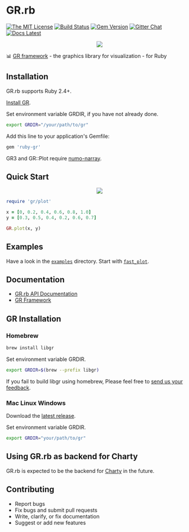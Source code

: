 # GR.rb

[![The MIT License](https://img.shields.io/badge/license-MIT-orange.svg)](LICENSE.txt)
[![Build Status](https://travis-ci.org/red-data-tools/GR.rb.svg?branch=master)](https://travis-ci.org/red-data-tools/GR.rb)
[![Gem Version](https://badge.fury.io/rb/ruby-gr.svg)](https://badge.fury.io/rb/ruby-gr)
[![Gitter Chat](https://badges.gitter.im/red-data-tools/en.svg)](https://gitter.im/red-data-tools/en)
[![Docs Latest](https://img.shields.io/badge/docs-latest-blue.svg)](https://rubydoc.info/gems/ruby-gr)

<p align="center">
  <img src="https://user-images.githubusercontent.com/5798442/70857099-13d57600-1f2c-11ea-8f3c-7d81065f13a5.png">
</p>

:bar_chart:  [GR framework](https://github.com/sciapp/gr) - the graphics library for visualization - for Ruby

## Installation

GR.rb supports Ruby 2.4+.

[Install GR](#gr-installation).

Set environment variable GRDIR, if you have not already done. 

```sh
export GRDIR="/your/path/to/gr"
```

Add this line to your application's Gemfile:

```sh
gem 'ruby-gr'
```

GR3 and GR::Plot require [numo-narray](https://github.com/ruby-numo/numo-narray).

## Quick Start

<p align="center">
  <img src="https://user-images.githubusercontent.com/5798442/69689128-74cb1480-110b-11ea-9097-29e878a19e8f.png">
</p>

```ruby
require 'gr/plot'

x = [0, 0.2, 0.4, 0.6, 0.8, 1.0]
y = [0.3, 0.5, 0.4, 0.2, 0.6, 0.7]

GR.plot(x, y)
```

## Examples

Have a look in the [`examples`](https://github.com/red-data-tools/GR.rb/tree/master/examples) directory. Start with [`fast_plot`](https://github.com/red-data-tools/GR.rb/blob/master/examples/fast_plots.rb).

## Documentation

- [GR.rb API Documentation](https://rubydoc.info/gems/ruby-gr)
- [GR Framework](https://gr-framework.org/)

## GR Installation

### Homebrew

```sh
brew install libgr
```

Set environment variable GRDIR.

```sh
export GRDIR=$(brew --prefix libgr)
```

If you fail to build libgr using homebrew, Please feel free to [send us your feedback](https://github.com/red-data-tools/GR.rb/issues).

### Mac Linux Windows

Download the [latest release](https://github.com/sciapp/gr/releases).

Set environment variable GRDIR.

```sh
export GRDIR="your/path/to/gr"
```

## Using GR.rb as backend for Charty

GR.rb is expected to be the backend for [Charty](https://github.com/red-data-tools/charty) in the future.

## Contributing

* Report bugs
* Fix bugs and submit pull requests
* Write, clarify, or fix documentation
* Suggest or add new features
